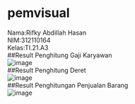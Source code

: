 # pemvisual
Nama:Rifky Abdillah Hasan</br>
NIM:312110164</br>
Kelas:TI.21.A3</br>
##Result Penghitung Gaji Karyawan</br>
![image](https://github.com/RifkyAH/pemvisual/assets/93238755/9a689870-83cc-4326-baaf-ee80905200ef)</br>
##Result Penghitung Deret</br>
![image](https://github.com/RifkyAH/pemvisual/assets/93238755/2f6eb685-98e6-4ddf-9424-216a8815cc16)</br>
##Result Penghitungan Penjualan Barang</br>
![image](https://github.com/RifkyAH/pemvisual/assets/93238755/6c997edf-e8c8-46fd-848a-7dacd7e83a7d)
